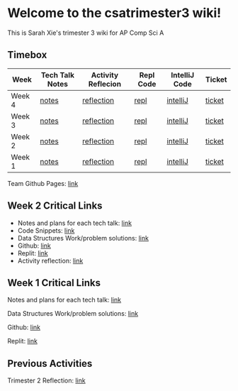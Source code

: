# Welcome to the csatrimester3 wiki!
This is Sarah Xie's trimester 3 wiki for AP Comp Sci A

## Timebox
| Week            | Tech Talk Notes   | Activity Reflecion      | Repl Code    | IntelliJ Code   | Ticket   |
| ------------------- | ----------------- | ----------------- | ------------ | ------------ | ------------|
| Week 4 | [notes](https://github.com/sarahwxie/ketoswags_spring_portfolio/issues?q=assignee%3Asarahwxie) | [reflection](https://github.com/sarahwxie/ketoswags_spring_portfolio/issues?q=assignee%3Asarahwxie) | [repl](https://github.com/sarahwxie/ketoswags_spring_portfolio/projects/1?card_filter_query=assignee%3Asarahwxie) | [intelliJ](https://github.com/sarahwxie/ketoswags_spring_portfolio/commits?author=sarahwxie) | [ticket](https://github.com/sarahwxie)
| Week 3 | [notes](https://github.com/sarahwxie/ketoswags_spring_portfolio/issues?q=assignee%3Asarahwxie) | [reflection](https://github.com/sarahwxie/ketoswags_spring_portfolio/issues?q=assignee%3Aavabrooks) | [repl](https://github.com/sarahwxie/ketoswags_spring_portfolio/projects/1?card_filter_query=assignee%3Aavabrooks) | [intelliJ](https://github.com/sarahwxie/ketoswags_spring_portfolio/commits?author=avabrooks) | [ticket](https://github.com/avabrooks)
| Week 2 | [notes](https://github.com/sarahwxie/ketoswags_spring_portfolio/issues?q=assignee%3Asarahwxie) | [reflection](https://github.com/sarahwxie/ketoswags_spring_portfolio/issues/assigned/crystalwidjaja) | [repl](https://github.com/sarahwxie/ketoswags_spring_portfolio/projects/1?card_filter_query=assignee%3A+crystal) | [intelliJ](https://github.com/sarahwxie/ketoswags_spring_portfolio/commits?author=crystalwidjaja) | [ticket](https://github.com/crystalwidjaja)
| Week 1 | [notes](https://github.com/sarahwxie/ketoswags_spring_portfolio/issues?q=assignee%3Asarahwxie) | [reflection](https://github.com/sarahwxie/ketoswags_spring_portfolio/issues?q=assignee%3Arisaiwazaki) | [repl](https://github.com/sarahwxie/ketoswags_spring_portfolio/projects/1) | [intelliJ](https://github.com/sarahwxie/ketoswags_spring_portfolio/commits?author=risaiwazaki) | [ticket](https://github.com/risaiwazaki)

Team Github Pages: [link](https://unblocked00.github.io/swagketo/)

## Week 2 Critical Links
* Notes and plans for each tech talk: [link](https://sarahwxie.github.io/csatrimester3/tech_talk)
* Code Snippets: [link](https://sarahwxie.github.io/csatrimester3/weektwo)
* Data Structures Work/problem solutions: [link](https://docs.google.com/document/d/1NGJZpH1kkEAFWd4yG8p1geaUAUkcs649p2NQc7jzJzY/edit?usp=sharing)
* Github: [link](https://github.com/sarahwxie/csatrimester3)
* Replit: [link](https://replit.com/@Sarahwxie/sarahChallange)
* Activity reflection: [link](https://sarahwxie.github.io/csatrimester3/week2)

## Week 1 Critical Links
Notes and plans for each tech talk: [link](https://sarahwxie.github.io/csatrimester3/tech_talk)

Data Structures Work/problem solutions: [link](https://docs.google.com/document/d/1NGJZpH1kkEAFWd4yG8p1geaUAUkcs649p2NQc7jzJzY/edit?usp=sharing)

Github: [link](https://github.com/sarahwxie/csatrimester3)

Replit: [link](https://replit.com/@Sarahwxie/sarahChallange)


## Previous Activities
Trimester 2 Reflection: [link](https://sarahwxie.github.io/csatrimester3/editing_reflections)
